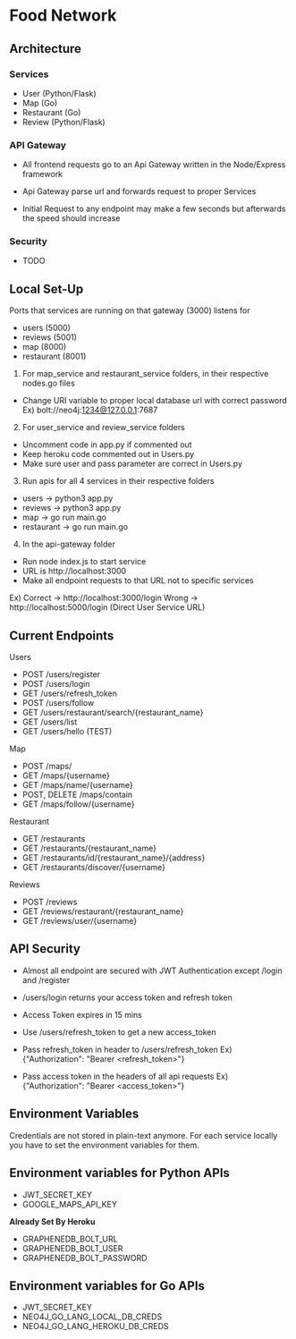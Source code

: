 # Food Network



## Architecture

### Services
- User (Python/Flask)
- Map (Go)
- Restaurant (Go)
- Review (Python/Flask)

### API Gateway
- All frontend requests go to an Api Gateway written in the Node/Express framework
- Api Gateway parse url and forwards request to proper Services

- Initial Request to any endpoint may make a few seconds but afterwards the speed should increase


### Security
- TODO


## Local Set-Up

Ports that services are running on that gateway (3000) listens for
- users (5000)
- reviews (5001)
- map (8000)
- restaurant (8001)

1) For map_service and restaurant_service folders, in their respective nodes.go files
- Change URI variable to proper local database url with correct password
Ex) bolt://neo4j:1234@127.0.0.1:7687

2) For user_service and review_service folders
- Uncomment code in app.py if commented out
- Keep heroku code commented out in Users.py
- Make sure user and pass parameter are correct in Users.py

3) Run apis for all 4 services in their respective folders
- users -> python3 app.py
- reviews -> python3 app.py
- map -> go run main.go
- restaurant -> go run main.go

4) In the api-gateway folder
- Run node index.js to start service
- URL is http://localhost:3000
- Make all endpoint requests to that URL not to specific services

Ex) Correct -> http://localhost:3000/login
    Wrong -> http://localhost:5000/login (Direct User Service URL)

## Current Endpoints

Users
- POST /users/register
- POST /users/login
- GET /users/refresh_token
- POST /users/follow
- GET /users/restaurant/search/{restaurant_name}
- GET /users/list
- GET /users/hello (TEST)

Map
- POST /maps/
- GET /maps/{username}
- GET /maps/name/{username}
- POST, DELETE /maps/contain
- GET /maps/follow/{username}

Restaurant
- GET /restaurants
- GET /restaurants/{restaurant_name}
- GET /restaurants/id/{restaurant_name}/{address}
- GET /restaurants/discover/{username}

Reviews
- POST /reviews
- GET /reviews/restaurant/{restaurant_name}
- GET /reviews/user/{username}


## API Security

- Almost all endpoint are secured with JWT Authentication except /login and /register

- /users/login returns your access token and refresh token
- Access Token expires in 15 mins

- Use /users/refresh_token to get a new access_token

- Pass refresh_token in header to /users/refresh_token
Ex) {"Authorization": "Bearer <refresh_token>"}

- Pass access token in the headers of all api requests
Ex) {"Authorization": "Bearer <access_token>"}



## Environment Variables

Credentials are not stored in plain-text anymore. For each service locally you have to set the environment variables for them.

## Environment variables for Python APIs

- JWT_SECRET_KEY
- GOOGLE_MAPS_API_KEY

**Already Set By Heroku**
- GRAPHENEDB_BOLT_URL
- GRAPHENEDB_BOLT_USER
- GRAPHENEDB_BOLT_PASSWORD

## Environment variables for Go APIs

- JWT_SECRET_KEY
- NEO4J_GO_LANG_LOCAL_DB_CREDS
- NEO4J_GO_LANG_HEROKU_DB_CREDS
